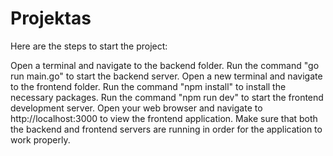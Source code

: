 # Projektas

Here are the steps to start the project:

Open a terminal and navigate to the backend folder.
Run the command "go run main.go" to start the backend server.
Open a new terminal and navigate to the frontend folder.
Run the command "npm install" to install the necessary packages.
Run the command "npm run dev" to start the frontend development server.
Open your web browser and navigate to http://localhost:3000 to view the frontend application.
Make sure that both the backend and frontend servers are running in order for the application to work properly.
